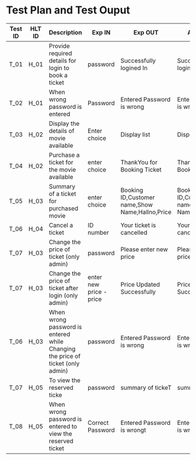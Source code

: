 # Test Plan and Test Ouput

| **Test ID** | **HLT ID** | **Description**                                              | **Exp IN** | **Exp OUT** | **Actual Out** |**PASS/FAIL**  |    
|-------------|-----|--------------------------------------------------------------|------------|-------------|----------------|------------------|
|  T_01|H_01| Provide required details for login to book a ticket| password| Successfully logined In | Successfully logined In| PASS |
|  T_02|H_01| When wrong password is entered| Password|  Entered Password is wrong | Entered Password is wrong | PASS |
|  T_03       |H_02|Display the  details of movie available|  Enter choice | Display list | Display list | PASS |
|  T_04       |H_02| Purchase a ticket for the movie available | enter choice | ThankYou for Booking Ticket | ThankYou for Booking Ticket| PASS |
|  T_05       |H_03|  Summary of a ticket for purchased movie| enter choice | Booking ID,Customer name,Show Name,Hallno,Price | Booking ID,Customer name,Show Name,Hallno,Price| PASS |
|  T_06       |H_04| Cancel a ticket   |ID number|  Your ticket is cancelled | Your ticket is cancelled | PASS |
|  T_07       |H_03| Change the price of ticket (only admin) | password| Please enter new price | Please enter new price   | PASS |
|  T_07       |H_03| Change the price of ticket after login (only admin) | enter new price -price|Price Updated Successfully | Price Updated Successfully  | PASS |
|  T_06 |H_03|When wrong password is entered while Changing the price of ticket (only admin) | password | Entered Password is wrong  |  Entered Password is wrong |PASS |
|  T_07|H_05|To view the reserved ticke |password| summary of tickeT|summary of ticket | PASS |
|  T_08|H_05|When wrong password is entered to view the reserved ticket |Correct Password | Entered Password is wrongt|Entered Password is wrong | PASS |













